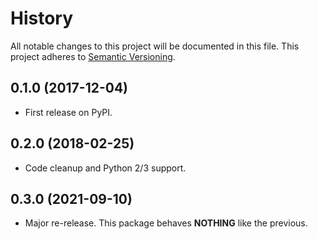 # History
All notable changes to this project will be documented in this file. This project adheres to [Semantic Versioning](http://semver.org/).

## 0.1.0 (2017-12-04)
* First release on PyPI.


## 0.2.0 (2018-02-25)
* Code cleanup and Python 2/3 support.

## 0.3.0 (2021-09-10)
* Major re-release.  This package behaves **NOTHING** like the previous.
